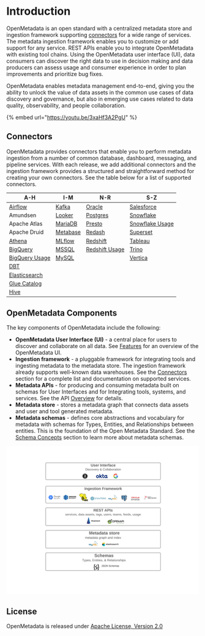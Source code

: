 # Introduction

OpenMetadata is an open standard with a centralized metadata store and ingestion framework supporting [connectors](../connectors/connectors/) for a wide range of services. The metadata ingestion framework enables you to customize or add support for any service. REST APIs enable you to integrate OpenMetadata with existing tool chains. Using the OpenMetadata user interface (UI), data consumers can discover the right data to use in decision making and data producers can assess usage and consumer experience in order to plan improvements and prioritize bug fixes.

OpenMetadata enables metadata management end-to-end, giving you the ability to unlock the value of data assets in the common use cases of data discovery and governance, but also in emerging use cases related to data quality, observability, and people collaboration.

{% embed url="https://youtu.be/3xaHf3A2PgU" %}

## Connectors

OpenMetadata provides connectors that enable you to perform metadata ingestion from a number of common database, dashboard, messaging, and pipeline services. With each release, we add additional connectors and the ingestion framework provides a structured and straightforward method for creating your own connectors. See the table below for a list of supported connectors.

| A-H                                                                                            | I-M                                              | N-R                                                          | S-Z                                                            |
| ---------------------------------------------------------------------------------------------- | ------------------------------------------------ | ------------------------------------------------------------ | -------------------------------------------------------------- |
| [Airflow](../connectors/connectors/airflow/airflow.md)                                         | [Kafka](../connectors/connectors/kafka.md)       | [Oracle](../connectors/connectors/oracle.md)                 | [Salesforce](../connectors/connectors/salesforce.md)           |
| Amundsen                                                                                       | [Looker](../connectors/connectors/looker.md)     | [Postgres](openmetadata/connectors/postgres.md)              | [Snowflake](openmetadata/connectors/snowflake.md)              |
| Apache Atlas                                                                                   | [MariaDB](../connectors/connectors/mariadb.md)   | [Presto](../connectors/connectors/presto.md)                 | [Snowflake Usage](../connectors/connectors/snowflake-usage.md) |
| Apache Druid                                                                                   | [Metabase](../connectors/connectors/metabase.md) | [Redash](../connectors/connectors/redash.md)                 | [Superset](../connectors/connectors/superset.md)               |
| [Athena](../connectors/connectors/athena.md)                                                   | [MLflow](../connectors/connectors/mlflow.md)     | [Redshift](openmetadata/connectors/redshift.md)              | [Tableau](../connectors/connectors/tableau.md)                 |
| [BigQuery](openmetadata/connectors/bigquery.md)                                                | [MSSQL](openmetadata/connectors/mssql.md)        | [Redshift Usage](../connectors/connectors/redshift-usage.md) | [Trino](../connectors/connectors/trino.md)                     |
| [BigQuery Usage](../connectors/connectors/bigquery-usage.md)                                   | [MySQL](openmetadata/connectors/mysql.md)        |                                                              | [Vertica](../connectors/connectors/vertica.md)                 |
| [DBT](https://github.com/open-metadata/OpenMetadata/blob/main/docs/broken-reference/README.md) |                                                  |                                                              |                                                                |
| [Elasticsearch](../connectors/connectors/elastic-search.md)                                    |                                                  |                                                              |                                                                |
| [Glue Catalog](connectors/glue-catalog.md)                                                     |                                                  |                                                              |                                                                |
| [Hive](../connectors/connectors/hive.md)                                                       |                                                  |                                                              |                                                                |

## OpenMetadata Components

The key components of OpenMetadata include the following:

* **OpenMetadata User Interface (UI)** - a central place for users to discover and collaborate on all data. See [Features](features.md) for an overview of the OpenMetadata UI.
* **Ingestion framework** - a pluggable framework for integrating tools and ingesting metadata to the metadata store. The ingestion framework already supports well-known data warehouses. See the [Connectors](./#connectors) section for a complete list and documentation on supported services.
* **Metadata APIs** - for producing and consuming metadata built on schemas for User Interfaces and for Integrating tools, systems, and services. See the API [Overview](openmetadata-apis/apis/overview.md) for details.
* **Metadata store** - stores a metadata graph that connects data assets and user and tool generated metadata.
* **Metadata schemas** - defines core abstractions and vocabulary for metadata with schemas for Types, Entities, and Relationships between entities. This is the foundation of the Open Metadata Standard. See the [Schema Concepts](openmetadata-apis/schemas/overview.md) section to learn more about metadata schemas.

![](<.gitbook/assets/openmetadata-overview (1).png>)

## License

OpenMetadata is released under [Apache License, Version 2.0](http://www.apache.org/licenses/LICENSE-2.0)
